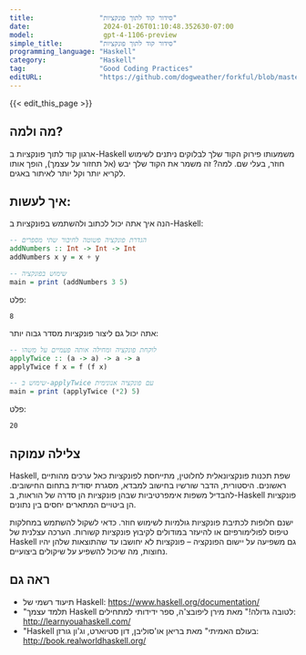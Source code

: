 ```yaml
---
title:                "סידור קוד לתוך פונקציות"
date:                  2024-01-26T01:10:48.352630-07:00
model:                 gpt-4-1106-preview
simple_title:         "סידור קוד לתוך פונקציות"
programming_language: "Haskell"
category:             "Haskell"
tag:                  "Good Coding Practices"
editURL:              "https://github.com/dogweather/forkful/blob/master/content/he/haskell/organizing-code-into-functions.md"
---
```


{{< edit_this_page >}}

## מה ולמה?
ארגון קוד לתוך פונקציות ב-Haskell משמעותו פירוק הקוד שלך לבלוקים ניתנים לשימוש חוזר, בעלי שם. למה? זה משמר את הקוד שלך יבש (אל תחזור על עצמך), הופך אותו לקריא יותר וקל יותר לאיתור באגים.

## איך לעשות:
הנה איך אתה יכול לכתוב ולהשתמש בפונקציות ב-Haskell:

```Haskell
-- הגדרת פונקציה פשוטה לחיבור שתי מספרים
addNumbers :: Int -> Int -> Int
addNumbers x y = x + y

-- שימוש בפונקציה
main = print (addNumbers 3 5)
```

פלט:
```
8
```

אתה יכול גם ליצור פונקציות מסדר גבוה יותר:

```Haskell
-- לוקחת פונקציה ומחילה אותה פעמיים על משהו
applyTwice :: (a -> a) -> a -> a
applyTwice f x = f (f x)

-- שימוש ב-applyTwice עם פונקציה אנונימית
main = print (applyTwice (*2) 5)
```

פלט:
```
20
```

## צלילה עמוקה
Haskell, שפת תכנות פונקציונאלית לחלוטין, מתייחסת לפונקציות כאל ערכים מהותיים ראשונים. היסטורית, הדבר שורשיו בחישוב למבדא, מסגרת יסודית בתחום החישובים. להבדיל משפות אימפרטיביות שבהן פונקציות הן סדרה של הוראות, ב-Haskell פונקציות הן ביטויים המתארים יחסים בין נתונים.

ישנם חלופות לכתיבת פונקציות גולמיות לשימוש חוזר. כדאי לשקול להשתמש במחלקות טיפוס לפולימורפיזם או להיעזר במודולים לקיבוץ פונקציות קשורות. הערכה עצלנית של Haskell גם משפיעה על יישום הפונקציה – פונקציות לא יחושבו עד שהתוצאות שלהן יהיו נחוצות, מה שיכול להשפיע על שיקולים ביצועיים.

## ראה גם
- תיעוד רשמי של Haskell: https://www.haskell.org/documentation/
- "תלמד עצמך Haskell לטובה גדולה!" מאת מירן ליפובצ'ה, ספר ידידותי למתחילים: http://learnyouahaskell.com/
- "Haskell בעולם האמיתי" מאת בריאן או'סוליבן, דון סטיוארט, וג'ון גורזן: http://book.realworldhaskell.org/